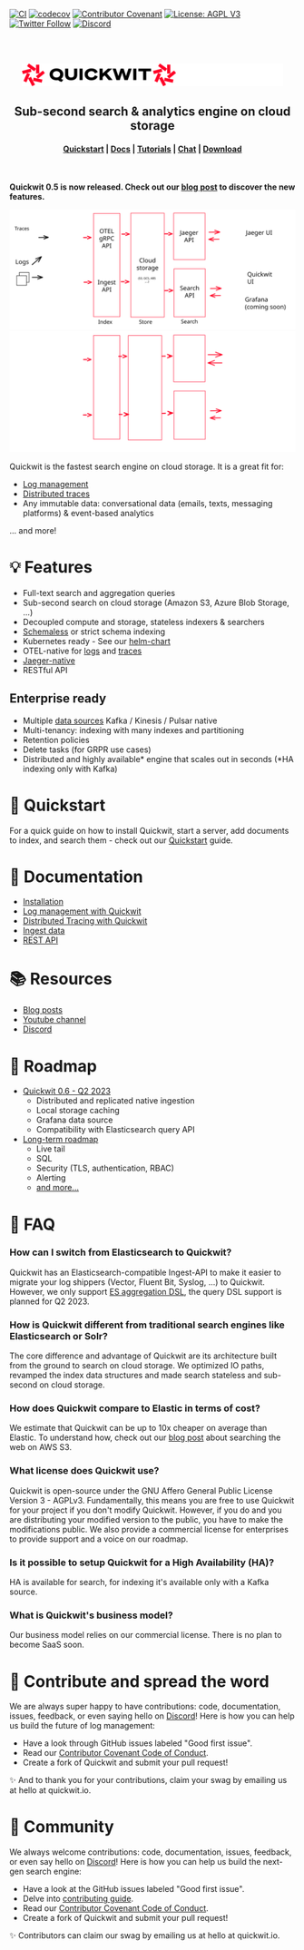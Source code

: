 [![CI](https://github.com/quickwit-oss/quickwit/actions/workflows/ci.yml/badge.svg)](https://github.com/quickwit-oss/quickwit/actions?query=workflow%3ACI+branch%3Amain)
[![codecov](https://codecov.io/gh/quickwit-oss/quickwit/branch/main/graph/badge.svg?token=06SRGAV5SS)](https://codecov.io/gh/quickwit-oss/quickwit)
[![Contributor Covenant](https://img.shields.io/badge/Contributor%20Covenant-2.0-4baaaa.svg)](CODE_OF_CONDUCT.md)
[![License: AGPL V3](https://img.shields.io/badge/license-AGPL%20V3-blue)](LICENCE.md)
[![Twitter Follow](https://img.shields.io/twitter/follow/Quickwit_Inc?color=%231DA1F2&logo=Twitter&style=plastic)](https://twitter.com/Quickwit_Inc)
[![Discord](https://img.shields.io/discord/908281611840282624?logo=Discord&logoColor=%23FFFFFF&style=plastic)](https://discord.quickwit.io)
<br/>

<br/>
<br/>
<p align="center">
  <img src="docs/assets/images/logo_horizontal.svg#gh-light-mode-only" alt="Quickwit Cloud-Native Search Engine" height="40">
  <img src="docs/assets/images/quickwit-dark-theme-logo.png#gh-dark-mode-only" alt="Quickwit Cloud-Native Search Engine" height="40">
</p>

<h2 align="center">
Sub-second search & analytics engine on cloud storage
</h2>

<h4 align="center">
  <a href="https://quickwit.io/docs/get-started/quickstart">Quickstart</a> |
  <a href="https://quickwit.io/docs/">Docs</a> |
  <a href="https://quickwit.io/tutorials">Tutorials</a> |
  <a href="https://discord.quickwit.io">Chat</a> |
  <a href="https://quickwit.io/docs/get-started/installation">Download</a>
</h4>
<br/>

<b> Quickwit 0.5 is now released. Check out our [blog post](https://quickwit.io/blog/quickwit-0.5/) to discover the new features.</b>

![Quickwit Distributed Tracing](./docs/assets/images/quickwit-overview-light.svg#gh-light-mode-only)![Quickwit Distributed Tracing](./docs/assets/images/quickwit-overview-dark.svg#gh-dark-mode-only)

Quickwit is the fastest search engine on cloud storage. It is a great fit for:

- [Log management](https://quickwit.io/docs/log-management/overview)
- [Distributed traces](https://quickwit.io/docs/distributed-tracing/overview)
- Any immutable data: conversational data (emails, texts, messaging platforms) & event-based analytics

… and more!

# 💡 Features

- Full-text search and aggregation queries
- Sub-second search on cloud storage (Amazon S3, Azure Blob Storage, …)
- Decoupled compute and storage, stateless indexers & searchers
- [Schemaless](https://quickwit.io/docs/guides/schemaless) or strict schema indexing
- Kubernetes ready - See our [helm-chart](https://quickwit.io/docs/deployment/kubernetes)
- OTEL-native for [logs](https://quickwit.io/docs/log-management/overview) and [traces](https://quickwit.io/docs/distributed-tracing/overview)
- [Jaeger-native](https://quickwit.io/docs/distributed-tracing/plug-quickwit-to-jaeger)
- RESTful API

## Enterprise ready

- Multiple [data sources](https://quickwit.io/docs/ingest-data/) Kafka / Kinesis / Pulsar native
- Multi-tenancy: indexing with many indexes and partitioning
- Retention policies
- Delete tasks (for GRPR use cases)
- Distributed and highly available* engine that scales out in seconds (*HA indexing only with Kafka)

# 🚀 Quickstart

For a quick guide on how to install Quickwit, start a server, add documents to index, and search them - check out our [Quickstart](https://quickwit.io/docs/get-started/quickstart) guide.

# 📕 Documentation

- [Installation](https://quickwit.io/docs/get-started/installation)
- [Log management with Quickwit](https://quickwit.io/docs/log-management/overview)
- [Distributed Tracing with Quickwit](https://quickwit.io/docs/distributed-tracing/overview)
- [Ingest data](https://quickwit.io/docs/ingest-data/)
- [REST API](https://quickwit.io/docs/reference/rest-api)

# 📚 Resources

- [Blog posts](https://quickwit.io/blog/)
- [Youtube channel](https://www.youtube.com/@quickwit8103)
- [Discord](https://discord.quickwit.io)

# 🔮 Roadmap

- [Quickwit 0.6 - Q2 2023](https://github.com/orgs/quickwit-oss/projects/8)
  - Distributed and replicated native ingestion
  - Local storage caching
  - Grafana data source
  - Compatibility with Elasticsearch query API
- [Long-term roadmap](ROADMAP.md)
  - Live tail
  - SQL
  - Security (TLS, authentication, RBAC)
  - Alerting
  - [and more...](ROADMAP.md)

# 🙋 FAQ

### How can I switch from Elasticsearch to Quickwit?

Quickwit has an Elasticsearch-compatible Ingest-API to make it easier to migrate your log shippers (Vector, Fluent Bit, Syslog, ...) to Quickwit. However, we only support [ES aggregation DSL](https://quickwit.io/docs/reference/aggregation), the query DSL support is planned for Q2 2023.

### How is Quickwit different from traditional search engines like Elasticsearch or Solr?

The core difference and advantage of Quickwit are its architecture built from the ground to search on cloud storage. We optimized IO paths, revamped the index data structures and made search stateless and sub-second on cloud storage.

### How does Quickwit compare to Elastic in terms of cost?

We estimate that Quickwit can be up to 10x cheaper on average than Elastic. To understand how, check out our [blog post](https://quickwit.io/blog/commoncrawl/) about searching the web on AWS S3.

### What license does Quickwit use?

Quickwit is open-source under the GNU Affero General Public License Version 3 - AGPLv3. Fundamentally, this means you are free to use Quickwit for your project if you don't modify Quickwit. However, if you do and you are distributing your modified version to the public, you have to make the modifications public.
We also provide a commercial license for enterprises to provide support and a voice on our roadmap.

### Is it possible to setup Quickwit for a High Availability (HA)?

HA is available for search, for indexing it's available only with a Kafka source. 

### What is Quickwit's business model?

Our business model relies on our commercial license. There is no plan to become SaaS soon.


# 🤝 Contribute and spread the word

We are always super happy to have contributions: code, documentation, issues, feedback, or even saying hello on [Discord](https://discord.quickwit.io)! Here is how you can help us build the future of log management:

- Have a look through GitHub issues labeled "Good first issue".
- Read our [Contributor Covenant Code of Conduct](https://github.com/quickwit-oss/quickwit/blob/0add0562f08e4edd46f5c5537e8ef457d42a508e/CODE_OF_CONDUCT.md).
- Create a fork of Quickwit and submit your pull request!

✨ And to thank you for your contributions, claim your swag by emailing us at hello at quickwit.io.

# 💬 Community

We always welcome contributions: code, documentation, issues, feedback, or even say hello on [Discord](https://discord.quickwit.io)! Here is how you can help us build the next-gen search engine:

- Have a look at the GitHub issues labeled "Good first issue".
- Delve into [contributing guide](CONTRIBUTING.md).
- Read our [Contributor Covenant Code of Conduct](CODE_OF_CONDUCT.md).
- Create a fork of Quickwit and submit your pull request!

✨ Contributors can claim our swag by emailing us at hello at quickwit.io.

[website]: https://quickwit.io/
[youtube]: https://www.youtube.com/channel/UCvZVuRm2FiDq1_ul0mY85wA
[twitter]: https://twitter.com/Quickwit_Inc
[discord]: https://discord.quickwit.io
[blogs]: https://quickwit.io/blog
